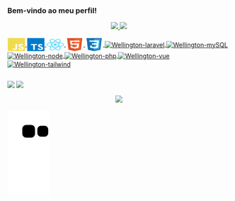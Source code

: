 ### Bem-vindo ao meu perfil!

<div align="center">
  <a href="https://github.com/wellingtonsc66">
  <img height="180em" src="https://github-readme-stats.vercel.app/api?username=wellingtonsc66&show_icons=true&theme=tokyonight&include_all_commits=true&count_private=true"/>
  <img height="180em" src="https://github-readme-stats.vercel.app/api/top-langs/?username=wellingtonsc66&layout=compact&langs_count=7&theme=tokyonight"/>
</div>

  
  <div style="display: inline_block"><br>
  <img align="center" alt="Wellington-Js" height="30" width="40" src="https://raw.githubusercontent.com/devicons/devicon/master/icons/javascript/javascript-plain.svg">
  <img align="center" alt="Wellington-Ts" height="30" width="40" src="https://raw.githubusercontent.com/devicons/devicon/master/icons/typescript/typescript-plain.svg">
  <img align="center" alt="Wellington-React" height="30" width="40" src="https://raw.githubusercontent.com/devicons/devicon/master/icons/react/react-original.svg">
  <img align="center" alt="Wellington-HTML" height="30" width="40" src="https://raw.githubusercontent.com/devicons/devicon/master/icons/html5/html5-original.svg">
  <img align="center" alt="Wellington-CSS" height="30" width="40" src="https://raw.githubusercontent.com/devicons/devicon/master/icons/css3/css3-original.svg">
  <img align="center" alt="Wellington-laravel" height="30" width="40" src="https://cdn.jsdelivr.net/gh/devicons/devicon/icons/laravel/laravel-plain.svg">
  <img align="center" alt="Wellington-mySQL" height="30" width="40" src="https://cdn.jsdelivr.net/gh/devicons/devicon/icons/mysql/mysql-original.svg">
  <img align="center" alt="Wellington-node" height="30" width="40" src="https://cdn.jsdelivr.net/gh/devicons/devicon/icons/nodejs/nodejs-original.svg">
  <img align="center" alt="Wellington-php" height="30" width="40" src="https://cdn.jsdelivr.net/gh/devicons/devicon/icons/php/php-plain.svg">
  <img align="center" alt="Wellington-vue"height="30" width="40" src="https://cdn.jsdelivr.net/gh/devicons/devicon/icons/vuejs/vuejs-original.svg">
  <img align="center" alt="Wellington-tailwind"height="30" width="40" src="https://cdn.jsdelivr.net/gh/devicons/devicon/icons/tailwindcss/tailwindcss-plain.svg">
</div>
  
  ##
  
  <div>
  <a href="https://www.linkedin.com/in/wellington-santos-camilo" target="_blank"><img src="https://img.shields.io/badge/-LinkedIn-%230077B5?style=for-the-badge&logo=linkedin&logoColor=white" target="_blank"></a>
  <a href = "mailto:wellingtonsc66@gmail.com"><img src="https://img.shields.io/badge/-Gmail-%23333?style=for-the-badge&logo=gmail&logoColor=white" target="_blank"></a>
  </div>
   

<p align="center">   <img alingn="center" src="https://profile-counter.glitch.me/Formandodev/count.svg" /></p>


![snake gif](https://github.com/Formandodev/Formandodev/blob/output/github-contribution-grid-snake.svg)
   
  
